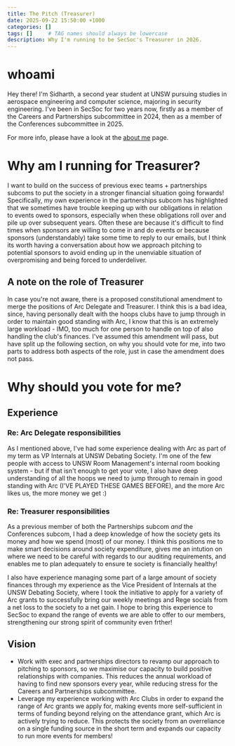 ```yaml
---
title: The Pitch (Treasurer)
date: 2025-09-22 15:50:00 +1000
categories: []
tags: []     # TAG names should always be lowercase
description: Why I'm running to be SecSoc's Treasurer in 2026.
---
```


# whoami
Hey there! I'm Sidharth, a second year student at UNSW pursuing studies in aerospace engineering and computer science, majoring in security engineering. I've been in SecSoc for two years now, firstly as a member of the Careers and Partnerships subcommittee in 2024, then as a member of the Conferences subcommittee in 2025.

For more info, please have a look at the [about me](../About-Me-(Start-here!)) page.

# Why am I running for Treasurer?
I want to build on the success of previous exec teams + partnerships subcoms to put the society in a stronger financial situation going forwards! Specifically, my own experience in the partnerships subcom has highlighted that we sometimes have trouble keeping up with our obligations in relation to events owed to sponsors, especially when these obligations roll over and pile up over subsequent years. Often these are because it's difficult to find times when sponsors are willing to come in and do events or because sponsors (understandably) take some time to reply to our emails, but I think its worth having a conversation about how we approach pitching to potential sponsors to avoid ending up in the unenviable situation of overpromising and being forced to underdeliver.

## A note on the role of Treasurer
In case you're not aware, there is a proposed constitutional amendment to merge the positions of Arc Delegate and Treasurer. I think this is a bad idea, since, having personally dealt with the hoops clubs have to jump through in order to maintain good standing with Arc, I know that this is an extremely large workload - IMO, too much for one person to handle on top of also handling the club's finances. I've assumed this amendment will pass, but have split up the following section, on why you should vote for me, into two parts to address both aspects of the role, just in case the amendment does not pass.

# Why should you vote for me?

## Experience

### Re: Arc Delegate responsibilities
As I mentioned above, I've had some experience dealing with Arc as part of my term as VP Internals at UNSW Debating Society. I'm one of the few people with access to UNSW Room Management's internal room booking system - but if that isn't enough to get your vote, I also have deep understanding of all the hoops we need to jump through to remain in good standing with Arc (I'VE PLAYED THESE GAMES BEFORE), and the more Arc likes us, the more money we get :) 

### Re: Treasurer responsibilities
As a previous member of both the Partnerships subcom _and_ the Conferences subcom, I had a deep knowledge of how the society gets its money and how we spend (most) of our money. I think this positions me to make smart decisions around society expenditure, gives me an intution on where we need to be careful with regards to our auditing requirements, and enables me to plan adequately to ensure te society is financially healthy!

I also have experience managing some part of a large amount of society finances through my experience as the Vice President of Internals at the UNSW Debating Society, where I took the initiative to apply for a variety of Arc grants to successfully bring our weekly meetings and Rege socials from a net loss to the society to a net gain. I hope to bring this experience to SecSoc to expand the range of events we are able to offer to our members, strengthening our strong spirit of community even frther!

## Vision
* Work with exec and partnerships directors to revamp our approach to pitching to sponsors, so we maximise our capacity to build positive relationships with companies. This reduces the annual workload of having to find new sponsors every year, while reducing stress for the Careers and Partnerships subcommittee.
* Leverage my experience working with Arc Clubs in order to expand the range of Arc grants we apply for, making events more self-sufficient in terms of funding beyond relying on the attendance grant, which Arc is actively trying to reduce. This protects the society from an overreliance on a single funding source in the short term and expands our capacity to run more events for members!

